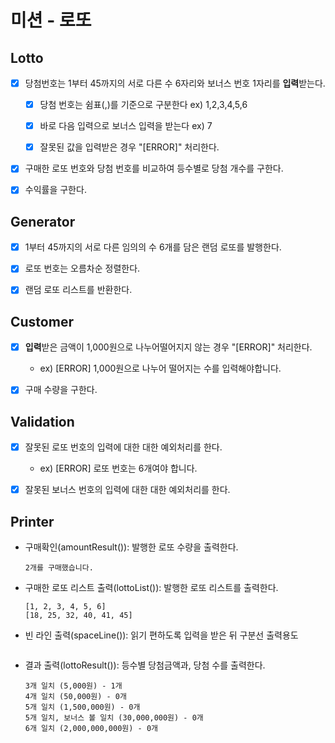 # 미션 - 로또

## Lotto

-   [x] 당첨번호는 1부터 45까지의 서로 다른 수 6자리와 보너스 번호 1자리를 **입력**받는다.

    -   [x] 당첨 번호는 쉼표(,)를 기준으로 구분한다 ex) 1,2,3,4,5,6

    -   [x] 바로 다음 입력으로 보너스 입력을 받는다 ex) 7

    -   [x] 잘못된 값을 입력받은 경우 "[ERROR]" 처리한다.

-   [x] 구매한 로또 번호와 당첨 번호를 비교하여 등수별로 당첨 개수를 구한다.

-   [x] 수익률을 구한다.

## Generator

-   [x] 1부터 45까지의 서로 다른 임의의 수 6개를 담은 랜덤 로또를 발행한다.

-   [x] 로또 번호는 오름차순 정렬한다.

-   [x] 랜덤 로또 리스트를 반환한다.

## Customer

-   [x] **입력**받은 금액이 1,000원으로 나누어떨어지지 않는 경우 "[ERROR]" 처리한다.

    -   ex) [ERROR] 1,000원으로 나누어 떨어지는 수를 입력해야합니다.

-   [x] 구매 수량을 구한다.

## Validation

-   [x] 잘못된 로또 번호의 입력에 대한 대한 예외처리를 한다.

    -   ex) [ERROR] 로또 번호는 6개여야 합니다.

-   [x] 잘못된 보너스 번호의 입력에 대한 대한 예외처리를 한다.

## Printer

-   구매확인(amountResult()): 발행한 로또 수량을 출력한다.

    ```
    2개를 구매했습니다.
    ```

-   구매한 로또 리스트 출력(lottoList()): 발행한 로또 리스트를 출력한다.

    ```
    [1, 2, 3, 4, 5, 6]
    [18, 25, 32, 40, 41, 45]
    ```

-   빈 라인 출력(spaceLine()): 읽기 편하도록 입력을 받은 뒤 구분선 출력용도

    ```

    ```

-   결과 출력(lottoResult()): 등수별 당첨금액과, 당첨 수를 출력한다.

    ```
    3개 일치 (5,000원) - 1개
    4개 일치 (50,000원) - 0개
    5개 일치 (1,500,000원) - 0개
    5개 일치, 보너스 볼 일치 (30,000,000원) - 0개
    6개 일치 (2,000,000,000원) - 0개
    ```
